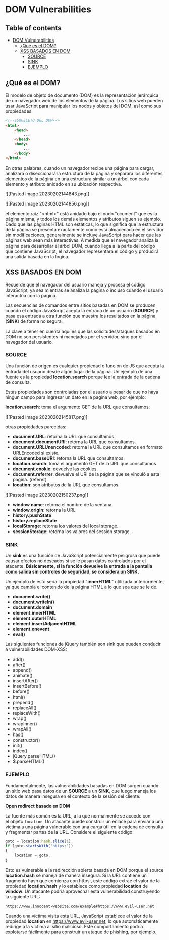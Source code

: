 # DOM Vulnerabilities

## Table of contents

- [DOM Vulnerabilities](#dom-vulnerabilities)
  - [¿Qué es el DOM?](#qu-es-el-dom)
  - [XSS BASADOS EN DOM](#xss-basados-en-dom)
    - [SOURCE](#source)
    - [SINK](#sink)
    - [EJEMPLO](#ejemplo)

## ¿Qué es el DOM?

El modelo de objeto de documento (DOM) es la representación jerárquica de un navegador web de los elementos de la página. Los sitios web pueden usar JavaScript para manipular los nodos y objetos del DOM, así como sus propiedades.

```html
<!--ESQUELETO DEL DOM-->
<html>
	<head>
		...
	</head>
	<body>
		...
	</body>
</html>
```

En otras palabras, cuando un navegador recibe una página para cargar, analizará o diseccionará la estructura de la página y separará los diferentes elementos de la página en una estructura similar a un árbol con cada elemento y atributo anidado en su ubicación respectiva.

![[Pasted image 20230202144843.png]]

![[Pasted image 20230202144856.png]]

el elemento raíz "\<html\>" está anidado bajo el nodo "ocument" que es la página misma, y ​​todos los demás elementos y atributos siguen su ejemplo. Dado que las páginas HTML son estáticas, lo que significa que la estructura de la página se presenta exactamente como está almacenada en el servidor sin modificaciones, generalmente se incluye JavaScript para hacer que las páginas web sean más interactivas. A medida que el navegador analiza la página para desarrollar el árbol DOM, cuando llega a la parte del código que contiene JavaScript, el navegador representará el código y producirá una salida basada en la lógica.

## XSS BASADOS EN DOM

Recuerde que el navegador del usuario maneja y procesa el código JavaScript, ya sea mientras se analiza la página o incluso cuando el usuario interactúa con la página.

Las secuencias de comandos entre sitios basadas en DOM se producen cuando el código JavaScript acepta la entrada de un usuario (**SOURCE**) y pasa esa entrada a otra función que muestra los resultados en la página (**SINK**) de forma no segura.

La clave a tener en cuenta aquí es que las solicitudes/ataques basados ​​en DOM no son persistentes ni manejados por el servidor, sino por el navegador del usuario.

### SOURCE

Una función de origen es cualquier propiedad o función de JS que acepta la entrada del usuario desde algún lugar de la página. Un ejemplo de una fuente es la propiedad **location.search** porque lee la entrada de la cadena de consulta.

Estas propiedades son controladas por el usuario a pesar de que no haya ningun campo para ingresar un dato en la pagina web, por ejemplo:

**location.search**: toma el argumento GET de la URL que consultamos:

![[Pasted image 20230202145817.png]]

otras propiedades parecidas:

- **document.URL**: retorna la URL que consultamos.
- **document.documentURI**: retorna la URL que consultamos.
- **document.URLUnencoded**: retorna la URL que consultamos en formato URLEncoded si existe.
- **document.baseURI**: retorna la URL que consultamos.
- **location.search**: toma el argumento GET de la URL que consultamos
- **document.cookie**: devuelve las cookies.
- **document.referrer**: devuelve el URI de la página que se vinculó a esta página. (referer)
- **location**: son atributos de la URL que consultamos.

![[Pasted image 20230202150237.png]]

- **window.name**: retorna el nombre de la ventana.
- **window.origin**: retorna la URL
- **history.pushState**
- **history.replaceState**
- **localStorage**: retorna los valores del local storage.
- **sessionStorage**: retorna los valores del session storage.

### SINK

Un **sink** es una función de JavaScript potencialmente peligrosa que puede causar efectos no deseados si se le pasan datos controlados por el atacante. **Básicamente, si la función devuelve la entrada a la pantalla como salida sin controles de seguridad, se considera un SINK.** 

Un ejemplo de esto sería la propiedad "**innerHTML**" utilizada anteriormente, ya que cambia el contenido de la página HTML a lo que sea que se le dé.

- **document.write()**
- **document.writeln()**
- **document.domain**
- **element.innerHTML**
- **element.outerHTML**
- **element.insertAdjacentHTML**
- **element.onevent**
- **eval()**

Las siguientes funciones de jQuery también son sink que pueden conducir a vulnerabilidades DOM-XSS:

- add()
- after() 
- append() 
- animate()
- insertAfter() 
- insertBefore()
- before()
- html() 
- prepend() 
- replaceAll()
- replaceWith()
- wrap() 
- wrapInner()
- wrapAll() 
- has() 
- constructor() 
- init()
- index()
- jQuery.parseHTML() 
- $.parseHTML()

###  EJEMPLO

Fundamentalmente, las vulnerabilidades basadas en DOM surgen cuando un sitio web pasa datos de un **SOURCE** a un **SINK**, que luego maneja los datos de manera insegura en el contexto de la sesión del cliente.

**Open redirect basado en DOM**

La fuente más común es la URL, a la que normalmente se accede con el objeto `location`. Un atacante puede construir un enlace para enviar a una víctima a una página vulnerable con una carga útil en la cadena de consulta y fragmentar partes de la URL. Considere el siguiente código:

```javascript
goto = location.hash.slice(1); 
if (goto.startsWith('https:')) 
{   
	location = goto; 
}
```

Esto es vulnerable a la redirección abierta basada en DOM porque el source **location.hash** se maneja de manera insegura. Si la URL contiene un fragmento hash que comienza con https:, este código extrae el valor de la propiedad **location.hash** y lo establece como propiedad **location** de **window**. Un atacante podría aprovechar esta vulnerabilidad construyendo la siguiente URL:

```bash
https://www.innocent-website.com/example#https://www.evil-user.net
```

Cuando una víctima visita esta URL, JavaScript establece el valor de la propiedad **location** en https://www.evil-user.net, lo que automáticamente redirige a la víctima al sitio malicioso. Este comportamiento podría explotarse fácilmente para construir un ataque de phishing, por ejemplo.




